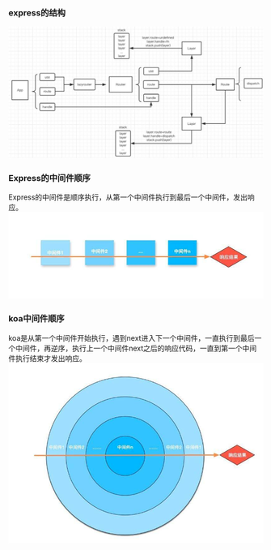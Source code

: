### express的结构
![express结构](https://github.com/IFWEB/wiki/blob/master/node/img/express.jpg)  

### Express的中间件顺序
Express的中间件是顺序执行，从第一个中间件执行到最后一个中间件，发出响应。  
![Express的中间件顺序](https://github.com/IFWEB/wiki/blob/master/node/img/express-process.jpg)

### koa中间件顺序
koa是从第一个中间件开始执行，遇到next进入下一个中间件，一直执行到最后一个中间件，再逆序，执行上一个中间件next之后的响应代码，一直到第一个中间件执行结束才发出响应。  
![koa中间件顺序](https://github.com/IFWEB/wiki/blob/master/node/img/koa-process.jpg)

